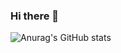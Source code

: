 ### Hi there 👋
![Anurag's GitHub stats](https://github-readme-stats.vercel.app/api?username=codejihyekim&show_icons=true&theme=radical)
<!--
**codejihyekim/codejihyekim** is a ✨ _special_ ✨ repository because its `README.md` (this file) appears on your GitHub profile.

Here are some ideas to get you started:

- 🔭 I’m currently working on ...
- 🌱 I’m currently learning ...
- 👯 I’m looking to collaborate on ...
- 🤔 I’m looking for help with ...
- 💬 Ask me about ...
- 📫 How to reach me: ...
- 😄 Pronouns: ...
- ⚡ Fun fact: ...
-->
